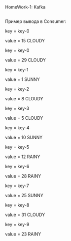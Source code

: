 ###
HomeWork-1: Kafka

##
Пример вывода в Consumer:

key = key-0

value = 15 CLOUDY

key = key-0

value = 29 CLOUDY

key = key-1

value = 1 SUNNY

key = key-2

value = 8 CLOUDY

key = key-3

value = 5 CLOUDY

key = key-4

value = 10 SUNNY

key = key-5

value = 12 RAINY

key = key-6

value = 28 RAINY

key = key-7

value = 25 SUNNY

key = key-8

value = 31 CLOUDY

key = key-9

value = 23 RAINY
